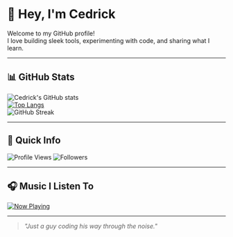 # 👋 Hey, I'm Cedrick

Welcome to my GitHub profile!  
I love building sleek tools, experimenting with code, and sharing what I learn.

---

## 📊 GitHub Stats

![Cedrick's GitHub stats](https://github-readme-stats.vercel.app/api?username=CedrickGD&show_icons=true&theme=radical)  
[![Top Langs](https://github-readme-stats.vercel.app/api/top-langs/?username=CedrickGD&layout=compact&theme=radical)](https://github.com/anuraghazra/github-readme-stats)  
![GitHub Streak](https://streak-stats.demolab.com/?user=CedrickGD&theme=radical)

---

## 🧭 Quick Info

![Profile Views](https://komarev.com/ghpvc/?username=CedrickGD&color=blueviolet)
![Followers](https://img.shields.io/github/followers/CedrickGD?style=social)

---

## 🎧 Music I Listen To

[![Now Playing](https://img.shields.io/badge/Music-Alpha%20%7C%20Watch%20Video-ff69b4?style=for-the-badge&logo=youtube)](https://www.youtube.com/watch?v=xvFZjo5PgG0)

---

> _"Just a guy coding his way through the noise."_

